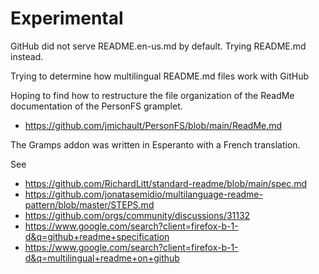 # Experimental
GitHub did not serve  README.en-us.md  by default.  Trying README.md instead. 


Trying to determine how multilingual README.md files work with GitHub

Hoping to find how to restructure the file organization of the ReadMe documentation of the PersonFS gramplet.
* https://github.com/jmichault/PersonFS/blob/main/ReadMe.md

The Gramps addon was written in Esperanto with a French translation.


See  
* https://github.com/RichardLitt/standard-readme/blob/main/spec.md
* https://github.com/jonatasemidio/multilanguage-readme-pattern/blob/master/STEPS.md
* https://github.com/orgs/community/discussions/31132
* https://www.google.com/search?client=firefox-b-1-d&q=github+readme+specification
* https://www.google.com/search?client=firefox-b-1-d&q=multilingual+readme+on+github
